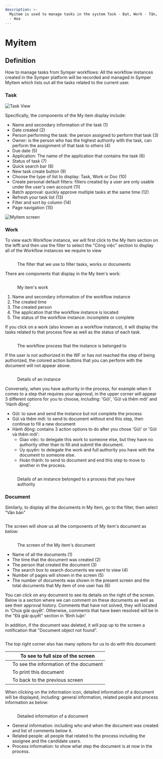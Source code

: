 ```yaml
---
description: >-
  Myitem is used to manage tasks in the system Task - Đạt, Work - Tân, Document
  - Hoa
---
```


# Myitem

## **Definition**

How to manage tasks from Symper workflows: All the workflow instances created in the Symper platform will be recorded and managed in Symper Myitem which lists out all the tasks related to the current user.

### **Task**

![Task View](https://lh4.googleusercontent.com/ZbClufogbND8zl9QuOgK2FUJU6aB1KzitKoNRoM\_YrBDsP9F1RuA1yA6ReUEpUv73m-FEN-F1HDjae8\_RlgxC-k0XPe4-GlFJZZdQxVn2zcE9Q\_indLAjwbk2VrzUn1leotNkyUX)

Specifically, the components of the My item display include:

* Name and secondary information of the task (1)
* Date created (2)
* Person performing the task: the person assigned to perform that task (3)
* Owner: is the person who has the highest authority with the task, can perform the assignment of that task to others (4)
* Due date (5)
* Application: The name of the application that contains the task (6)
* Status of task (7)
* Quick search bar (8)
* New task create button (9)
* Choose the type of list to display: Task, Work or Doc (10)
* Create personal default filters: filters created by a user are only usable under the user's own account (11(
* Batch approval: quickly approve multiple tasks at the same time (12)
* Refresh your task list (13)
* Filter and sort by column (14)
* Page navigation (15)

![Myitem screen](https://lh4.googleusercontent.com/OCTKb1xpr5ePjmsPjDFz8kKD8NYLHUjVa8zOyXmB7wxa9pRsEtQ3YhpI7ADiUD9eHUcGJg8Qk3MfZ8zrhSiwz74zxcxd8v6C03sY9wvclEwHegnsi7kYL0bkyCzvilsH9mDNRRVg=s0)

### **Work**

To view each Workflow instance, we will first click to the My Item section on the lefft and then use the filter to select the "Công việc" section to display all of the Workflow instances we require to view

<figure><img src="../../.gitbook/assets/image (5) (1) (1).png" alt=""><figcaption><p>The filter that we use to filter tasks, works or documents</p></figcaption></figure>

There are components that display in the My item's work:

<figure><img src="../../.gitbook/assets/image (4) (1) (1).png" alt=""><figcaption><p>My item's work</p></figcaption></figure>

1. Name and secondary information of the workflow instance
2. The created time
3. The created person
4. The application that the workflow instance is located
5. The status of the workflow instance: incomplete or complete

If you click on a work (also known as a workflow instance), it will display the tasks related to that process flow as well as the status of each task.

<figure><img src="../../.gitbook/assets/image (4) (1).png" alt=""><figcaption><p>The workflow process that the instance is belonged to</p></figcaption></figure>

If the user is not authorized in the WF or has not reached the step of being authorized, the colored action buttons that you can perform with the document will not appear above.

<figure><img src="../../.gitbook/assets/image (11) (1).png" alt=""><figcaption><p>Details of an instance</p></figcaption></figure>

Conversely, when you have authority in the process, for example when it comes to a step that requires your approval, in the upper corner will appear 3 different options for you to choose, including: 'Gửi', 'Gửi và thêm mới' and 'Hành động'.

* Gửi: to save and send the instance but not complete the process
* Gửi và thêm mới: to send to document without end this step, then continue to fill a new document
* Hành động: contains 3 action options to do after you chose 'Gửi' or 'Gửi và thêm mới':
  * Giao việc: to delegate this work to someone else, but they have no authority other than to fill and submit the document.
  * Ủy quyền: to delegate the work and full authority you have with the document to someone else.
  * Hoàn thành: to send to document and end this step to move to another in the process.

<figure><img src="../../.gitbook/assets/image (12) (1).png" alt=""><figcaption><p>Details of an instance belonged to a process that you have authority</p></figcaption></figure>

### **Document**

Similarly, to display all the documents in My Item, go to the filter, then select "Văn bản"

<figure><img src="../../.gitbook/assets/image (2) (1).png" alt=""><figcaption></figcaption></figure>

The screen will show us all the components of My item's document as below:

<figure><img src="../../.gitbook/assets/image (13) (1) (1).png" alt=""><figcaption><p>The screen of the My item's document</p></figcaption></figure>

* Name of all the documents (1)
* The time that the document was created (2)
* The person that created the document (3)
* The search box to search documents we want to view (4)
* Number of pages will shown in the screen (5)
* The number of documents was shown in the present screen and the total documents that My item of one user has (6)

You can click on any document to see its details on the right of the screen. Below is a section where we can comment on these documents as well as see their approval history. Comments that have not solved, they will located in 'Chưa giải quyết'. Otherwise, comments that have been resolved will be in the "Đã giải quyết" section in 'Bình luận'

In addition, if the document was deleted, it will pop up to the screen a notification that "Document object not found".

<figure><img src="../../.gitbook/assets/image (8) (1) (1).png" alt=""><figcaption></figcaption></figure>

The top right corner also has many options for us to do with this document:

|  <img src="../.gitbook/assets/image%20(65).png" alt="" data-size="original"> | To see to full size of the screen      |
| :--------------------------------------------------------------------------: | -------------------------------------- |
|  <img src="../.gitbook/assets/image%20(38).png" alt="" data-size="original"> | To see the information of the document |
|  <img src="../.gitbook/assets/image%20(29).png" alt="" data-size="original"> | To print this document                 |
| <img src="../.gitbook/assets/image%20(180).png" alt="" data-size="original"> | To back to the previous screen         |

When clicking on the information icon, detailed information of a document will be displayed, including: general information, related people and process information as below:

<figure><img src="../../.gitbook/assets/image (3) (2).png" alt=""><figcaption><p>Detailed information of a document</p></figcaption></figure>

* General information: including who and when the document was created and list of comments below it.
* Related people: all people that related to the process including the assignee and the candidate users.
* Process information: to show what step the document is at now in the process.
